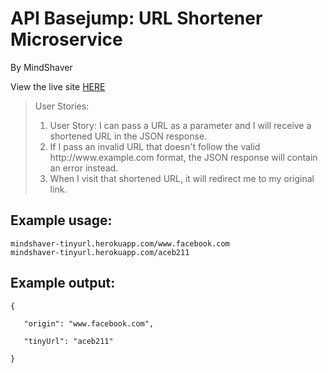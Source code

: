 <html lang="en">
<head>
    <link rel="stylesheet" href="https://maxcdn.bootstrapcdn.com/bootstrap/3.3.6/css/bootstrap.min.css"
          integrity="sha384-1q8mTJOASx8j1Au+a5WDVnPi2lkFfwwEAa8hDDdjZlpLegxhjVME1fgjWPGmkzs7" crossorigin="anonymous">
    <meta charset="UTF-8">
</head>
<body>
<div class="container-fluid">
    <h1 class="header">API Basejump: URL Shortener Microservice</h1>
    <p>By MindShaver</p>
        <p> View the live site <a href="https://mindshaver-tinyurl.herokuapp.com/" target="_blank">HERE</a></p>
    <blockquote>User Stories:
        <ol>
            <li>User Story: I can pass a URL as a parameter and I will receive a shortened URL in the JSON response.
            </li>
            <li> If I pass an invalid URL that doesn't follow the valid http://www.example.com format, the JSON response will contain an error instead.</li>
            <li> When I visit that shortened URL, it will redirect me to my original link.</li>
        </ol>
    </blockquote>
    <h2>Example usage:</h2>
    <code>mindshaver-tinyurl.herokuapp.com/www.facebook.com</code><br/>
    <code>mindshaver-tinyurl.herokuapp.com/aceb211</code>
    <h2>Example output:</h2>
    <code>{<br/>
   "origin": "www.facebook.com",<br/>
   "tinyUrl": "aceb211"<br/>
}</code>
    
</div>
</body>
</html>